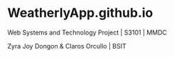 # WeatherlyApp.github.io


Web Systems and Technology Project | S3101 | MMDC


Zyra Joy Dongon & Claros Orcullo | BSIT
